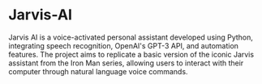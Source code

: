# Jarvis-AI
Jarvis AI is a voice-activated personal assistant developed using Python, integrating speech recognition, OpenAI's GPT-3 API, and automation features. The project aims to replicate a basic version of the iconic Jarvis assistant from the Iron Man series, allowing users to interact with their computer through natural language voice commands.
